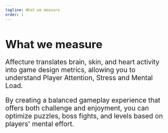 ```yaml
---
tagline: What we measure 
order: 1
---
```

<h1 style="font-size: 2.5em;">What we measure</h1>

<div class="section" style="margin-bottom: 10px;">
    <p style="font-size: 1.5em;">Affecture translates brain, skin, and heart activity into game design metrics, allowing you to understand Player Attention, Stress and Mental Load.</p>
</div>

<div class="section" style="margin-bottom: 20px;">
    <p style="font-size: 1.5em;">By creating a balanced gameplay experience that offers both challenge and enjoyment, you can optimize puzzles, boss fights, and levels based on players' mental effort.</p>
</div>